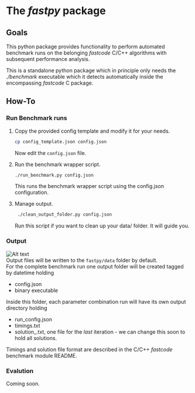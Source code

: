 # The **_fastpy_** package

## Goals
This python package provides functionality to perform automated benchmark runs 
on the belonging _fastcode_ C/C++ algorithms with subsequent performance analysis. 

This is a standalone python package which in principle only needs the _./benchmark_ executable
which it detects automatically inside the encompassing _fastcode_ C package.

## How-To

### Run Benchmark runs
1) Copy the provided config template and modify it for your needs.
    ```bash
    cp config_template.json config.json
    ```
    Now edit the ```config.json``` file.

2) Run the benchmark wrapper script.
    ```bash
    ./run_benchmark.py config.json
    ```
    This runs the benchmark wrapper script using the config.json configuration.

3) Manage output.
   ```bash
    ./clean_output_folder.py config.json
    ```
    Run this script if you want to clean up your data/ folder. It will guide you.
### Output

![Alt text](output_struct.png?raw=true)  
Output files will be written to the ```fastpy/data``` folder by default.  
For the complete benchmark run one output folder will be created tagged by datetime holding
- config.json
- binary executable

Inside this folder, each parameter combination run will have its own output directory holding
- run_config.json
- timings.txt
- solution_.txt, one file for the _last_ iteration - we can change this soon to hold all solutions.

Timings and solution file format are described in the C/C++ _fastcode_ benchmark module README.

### Evalution

Coming soon.